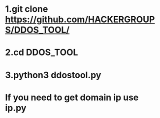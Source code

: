 # 1.git clone https://github.com/HACKERGROUPS/DDOS_TOOL/
# 2.cd DDOS_TOOL
# 3.python3 ddostool.py
# If you need to get domain ip use ip.py
